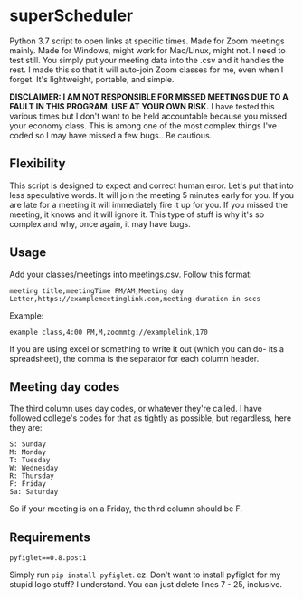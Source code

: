 # superScheduler
Python 3.7 script to open links at specific times. Made for Zoom meetings mainly. Made for Windows, might work for Mac/Linux, might not. I need to test still.
You simply put your meeting data into the .csv and it handles the rest.
I made this so that it will auto-join Zoom classes for me, even when I forget. It's lightweight, portable, and simple.

**DISCLAIMER: I AM NOT RESPONSIBLE FOR MISSED MEETINGS DUE TO A FAULT IN THIS PROGRAM. USE AT YOUR OWN RISK.**
I have tested this various times but I don't want to be held accountable because you missed your economy class.
This is among one of the most complex things I've coded so I may have missed a few bugs.. Be cautious. 

## Flexibility
This script is designed to expect and correct human error. Let's put that into less speculative words.
It will join the meeting 5 minutes early for you.
If you are late for a meeting it will immediately fire it up for you. 
If you missed the meeting, it knows and it will ignore it.
This type of stuff is why it's so complex and why, once again, it may have bugs.

## Usage
Add your classes/meetings into meetings.csv. Follow this format:
```
meeting title,meetingTime PM/AM,Meeting day Letter,https://examplemeetinglink.com,meeting duration in secs
```
Example:
```
example class,4:00 PM,M,zoommtg://examplelink,170
```
If you are using excel or something to write it out (which you can do- its a spreadsheet), the comma is the separator for each column header.

## Meeting day codes
The third column uses day codes, or whatever they're called. I have followed college's codes for that as tightly as possible, but regardless, here they are:
```
S: Sunday
M: Monday
T: Tuesday
W: Wednesday
R: Thursday
F: Friday
Sa: Saturday
```
So if your meeting is on a Friday, the third column should be F.

## Requirements
```
pyfiglet==0.8.post1
```
Simply run `pip install pyfiglet`. ez.
Don't want to install pyfiglet for my stupid logo stuff? I understand. You can just delete lines 7 - 25, inclusive.

### 
